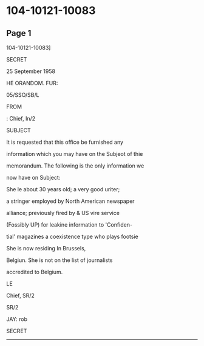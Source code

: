 # 104-10121-10083

## Page 1

104-10121-10083]

SECRET

25 September 1958

HE ORANDOM. FUR:

05/SSO/SB/L

FROM

: Chief, In/2

SUBJECT

It is requested that this office be furnished any

information which you may have on the Subjeot of thie

memorandum. The following is the only information we

now have on Subject:

She le about 30 years old; a very good uriter;

a stringer employed by North American newspaper

alliance; previously fired by & US vire service

(Fossibly UP) for leakine information to 'Confiden-

tial' magazines a coexistence type who plays footsie

She is now residing In Brussels,

Belgiun. She is not on the list of journalists

accredited to Belgium.

LE

Chief, SR/2

SR/2

JAY: rob

SECRET

---

